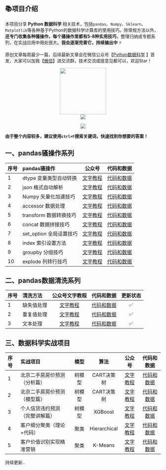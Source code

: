 ## 📚项目介绍

本项目分享 **Python 数据科学** 相关技术，包括`pandas`、`Numpy`、`Sklearn`、`Matplotlib`等各种基于Python的数据科学计算库的使用技巧。除常规方法以外，**还专门收集各种骚操作，每个骚操作里都有5-8种实用技巧**，整理归纳成专题系列，在实战应用中用处很大。**我会逐渐完善它，持续输出中** ⚡


原创文章每周最少一篇，后续最新文章会在微信公众号【[Python数据科学](https://mp.weixin.qq.com/s/QKGi7bO3mpCWmsFEwuFFTw) 】首发，大家可以加我【[微信](http://www.datadeepin.com/wp-content/uploads/2021/10/2021100816284068.png)】进交流群，技术交流或提意见都可以，欢迎Star！

<div align="center"><img src="http://www.datadeepin.com/wp-content/uploads/2020/10/2020100710282219.jpg" width="150" height="150"></div>

<div align="center">
<a href="https://mp.weixin.qq.com/s/QKGi7bO3mpCWmsFEwuFFTw"><img src="https://img.shields.io/badge/%E5%85%AC%E4%BC%97%E5%8F%B7-Python%E6%95%B0%E6%8D%AE%E7%A7%91%E5%AD%A6-orange" style="padding:0px;margin:0px;vertical-align:middle;"></a>

<a href="https://www.zhihu.com/people/lu-yuan-86-37"><img src="https://img.shields.io/badge/%E7%9F%A5%E4%B9%8E-%E4%B8%9C%E5%93%A5%E8%B5%B7%E9%A3%9E-blue" style="padding:0px;margin:0px;vertical-align:middle;"></a>
</div>

**由于整个内容较多，建议使用`ctrl+F`搜索关键词，快速找到你想要的答案！**

## 一、pandas骚操作系列

| 序号 |  pandas骚操作 | 公众号  | 代码和数据 |
| :-----| :---- | :----: | :----: |
| 1 | dtype 变量类型自动转换 | [文字教程](https://mp.weixin.qq.com/s?__biz=MzUzODYwMDAzNA==&mid=2247515190&idx=5&sn=e243f5dd1b3d5414153f08929659ebdd&chksm=fad7cb3bcda0422d15fd04f9b8fc597e57680dc748ecb467cb3dcff4ed15ef61beca4060b63e&token=96258926&lang=zh_CN#rd) | [代码和数据]() |
| 2 | json 格式自动解析 | [文字教程](https://mp.weixin.qq.com/s?__biz=MzUzODYwMDAzNA==&mid=2247515278&idx=4&sn=9a494db829ebb0475f1a22a0902e30b5&chksm=fad7cb83cda0429542e0dcf9150476d7ec8c1669b01e09ddc1563c08866177a8073d89c9f7ba&token=96258926&lang=zh_CN#rd) | [代码和数据]() |
| 3 | Numpy 矢量化加速技巧 | [文字教程](http://mp.weixin.qq.com/s?__biz=MzUzODYwMDAzNA==&mid=2247517636&idx=2&sn=4225c9dcbd9604453620be5bbe6b76f8&chksm=fad7f2c9cda07bdf4b759ec1ac0e0c168538fc570c1c687679ffd1b54bfb850f2b8e0d4cd371&token=96258926&lang=zh_CN#rd) | [代码和数据]() |
| 4 | accessor 数据处理 | [文字教程](http://mp.weixin.qq.com/s?__biz=MzUzODYwMDAzNA==&mid=2247515842&idx=4&sn=34be3dc0fba154471eeac9f9f965e77b&chksm=fad7c9cfcda040d9128b22aebffd4d40a01eeeaa06dbb44f74cb7c963e136183727f766cec92&token=96258926&lang=zh_CN#rd) | [代码和数据]() |
| 5 | transform 数据转换技巧 | [文字教程](http://mp.weixin.qq.com/s?__biz=MzUzODYwMDAzNA==&mid=2247516839&idx=2&sn=cc5f164ebeecff36f0f896682ae0c7ef&chksm=fad7f5aacda07cbcd77bcdc4666933c1224c6fda218b353f7c0238de4480dbedc9d48363c914&token=96258926&lang=zh_CN#rd) | [代码和数据]() |
| 6 | concat 数据拼接技巧 | [文字教程](http://mp.weixin.qq.com/s?__biz=MzUzODYwMDAzNA==&mid=2247531494&idx=2&sn=a162c9648b00137eddccf58b86b4e22a&chksm=fad70cebcda085fdb00c4430e081b480dd786ae5560c2746fe4cf46cc16912cb8f8c00463304&token=96258926&lang=zh_CN#rd) | [代码和数据]() |
| 7 | set_option 全局设置技巧 | [文字教程](http://mp.weixin.qq.com/s?__biz=MzUzODYwMDAzNA==&mid=2247536448&idx=1&sn=a3ebeca4b6323976ba031b8a044b7887&chksm=fad7384dcda0b15b2b74dbe256a25a24704f691e2f5430cc4981aeaf618ba830caf920cdbc89&token=96258926&lang=zh_CN#rd) | [代码和数据]() |
| 8 | index 索引设置方法 | [文字教程](http://mp.weixin.qq.com/s?__biz=MzUzODYwMDAzNA==&mid=2247541387&idx=1&sn=284be4571acaccd93744b8bdacea1eee&chksm=fad75586cda0dc903304b69db6a147f898ee24ab5766441a0e9d12bd8d5a7e206351cf6650d4&token=96258926&lang=zh_CN#rd) | [代码和数据]() |
| 9 | groupby 分组技巧 | [文字教程](https://mp.weixin.qq.com/s?__biz=MzUzODYwMDAzNA==&mid=2247525526&idx=1&sn=eef7f5dd9998e0f18dc527231e8820ad&chksm=fad7139bcda09a8d2d1cdef6efdae736e23259f9e35a332cb83f86a8f1d4707552dd3420538d&token=280933667&lang=zh_CN#rd) | [代码和数据]() |
| 10 | explode 列转行技巧 | [文字教程](https://mp.weixin.qq.com/s?__biz=MzUzODYwMDAzNA==&mid=2247525526&idx=1&sn=eef7f5dd9998e0f18dc527231e8820ad&chksm=fad7139bcda09a8d2d1cdef6efdae736e23259f9e35a332cb83f86a8f1d4707552dd3420538d&token=280933667&lang=zh_CN#rd) | [代码和数据]() |


<!--
- [1. pandas骚操作01：变量自动转换](https://github.com/xiaoyusmd/PythonDataScience/blob/main/pands100-tricks/pandas100%E4%B8%AA%E9%AA%9A%E6%93%8D%E4%BD%9C%E4%B8%80%EF%BC%9A%E5%8F%98%E9%87%8F%E8%87%AA%E5%8A%A8%E8%BD%AC%E6%8D%A2.md)

- [2. pandas骚操作02：JSON自动解析为DataFrame](https://github.com/xiaoyusmd/PythonDataScience/blob/main/pands100-tricks/02_pandas100%E4%B8%AA%E9%AA%9A%E6%93%8D%E4%BD%9C%EF%BC%9AJSON%E8%87%AA%E5%8A%A8%E8%A7%A3%E6%9E%90%E4%B8%BADataFrame.md)
-->

## 二、pandas数据清洗系列

| 序号 |  清洗方法 | 公众号文字教程  | 代码和数据 | 更新状态 |
| :-----| :---- | :----: | :----: | :----: |
| 1 | 缺失值处理 | [文字教程](https://mp.weixin.qq.com/s/tFD8CrsCd5O7cLyxxbSKdg) | [代码和数据](https://github.com/xiaoyusmd/PythonDataScience/tree/main/pandas-cleanning) | ✅ |
| 2 | 重复值处理 | [文字教程](https://mp.weixin.qq.com/s/zYLjeOs6tgxvAe4S5DHXAw) | [代码和数据](https://github.com/xiaoyusmd/PythonDataScience/tree/main/pandas-cleanning) | ✅ |
| 3 | 文本处理 | [文字教程](https://mp.weixin.qq.com/s/zYLjeOs6tgxvAe4S5DHXAw) | [代码和数据](https://github.com/xiaoyusmd/PythonDataScience/tree/main/pandas-cleanning) | ✅ |

## 三、数据科学实战项目

| 序号 |  实战项目 | 模型 | 算法 | 公众号 | 代码和数据 |
| :-----| :---- | :----: | :----: | :----: | :----: |
| 1 | 北京二手房房价预测（分析篇） | 树模型 | CART决策树 | [文字教程](https://mp.weixin.qq.com/s/97OL4IqVIBP0PwGlYcUZvg) | [代码和数据](https://github.com/xiaoyusmd/PythonDataScience/tree/main/ds-projects/%E5%8C%97%E4%BA%AC%E4%BA%8C%E6%89%8B%E6%88%BF%E6%88%BF%E4%BB%B7%E9%A2%84%E6%B5%8B) |
| 2 | 北京二手房房价预测（模型篇） | 树模型 | CART决策树 | [文字教程](https://mp.weixin.qq.com/s/6aCI9PABHZccThrGqak6Lg) | [代码和数据](https://github.com/xiaoyusmd/PythonDataScience/tree/main/ds-projects/%E5%8C%97%E4%BA%AC%E4%BA%8C%E6%89%8B%E6%88%BF%E6%88%BF%E4%BB%B7%E9%A2%84%E6%B5%8B) |
| 3 | 个人信贷违约预测（完整讲解篇） | 树模型 | XGBoost | [文字教程](https://mp.weixin.qq.com/s?__biz=MzUzODYwMDAzNA==&mid=2247532265&idx=1&sn=786f5a0e0a2ac348e930af7458b50b5e&chksm=fad709e4cda080f21fdb036c78929f0da7c39764d8aeaa7135ba5aca70883502e55a73730105&token=1864535750&lang=zh_CN#rd) | [代码和数据](https://github.com/xiaoyusmd/PythonDataScience/tree/main/ds-projects/%E4%B8%AA%E4%BA%BA%E4%BF%A1%E8%B4%B7%E8%BF%9D%E7%BA%A6%E9%A2%84%E6%B5%8B) |
| 4 | 客户细分聚类（理论+代码） | 聚类 | Hierarchical | [文字教程](https://mp.weixin.qq.com/s?__biz=MzU4OTQ1MTA4OQ==&mid=2247498295&idx=1&sn=299450d9b155fc65f18b4d82cad28349&chksm=fdcfe009cab8691f9dd3c4314f6c6b4a39a926cafe04a474595f65a625b1dfabe36eafdaf970&token=2122518345&lang=zh_CN#rd) | [代码和数据](https://github.com/xiaoyusmd/PythonDataScience/tree/main/ds-projects/%E5%B1%82%E6%AC%A1%E8%81%9A%E7%B1%BB%E5%AE%A2%E6%88%B7%E7%BB%86%E5%88%86) |
| 5 | 客户价值识别实现精准营销 | 聚类 | K-Means |  [文字教程](https://mp.weixin.qq.com/s/8K6E2pSprggKtd2GyoNrrQ) | [代码和数据](https://github.com/xiaoyusmd/PythonDataScience/tree/main/ds-projects/%E5%AE%A2%E6%88%B7%E4%BB%B7%E5%80%BC%E8%AF%86%E5%88%AB%E5%AE%9E%E7%8E%B0%E7%B2%BE%E5%87%86%E8%90%A5%E9%94%80) |

持续更新..
